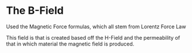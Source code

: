 # The B-Field

Used the Magnetic Force formulas, which all stem from Lorentz Force Law

This field is that is created based off the H-Field and the permeability of that in which material the magnetic field is produced. 